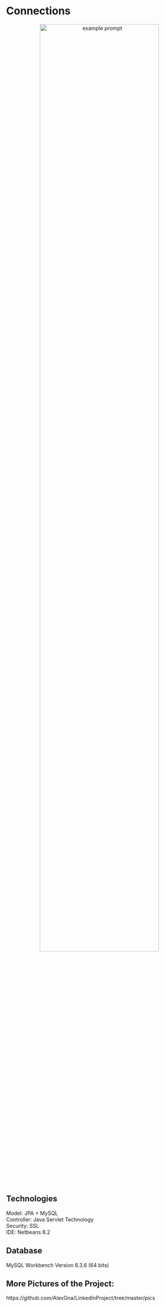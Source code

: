 # Connections

<p align="center"> <img src="https://user-images.githubusercontent.com/44316752/49393551-3ee29280-f73a-11e8-88e2-6326baa4bcdc.gif" alt="example prompt" width="80%" height="80%" /></p>

<h2>Technologies</h2>
Model: JPA + MySQL </br
View: JSP + JSTL </br>
Controller: Java Servlet Technology </br>
Security: SSL </br>
IDE: Netbeans 8.2

<h2> Database </h2>
MySQL Workbench Version 6.3.6 (64 bits)

<h2>More Pictures of the Project:</h2>
https://github.com/AlexGna/LinkedInProject/tree/master/pics

